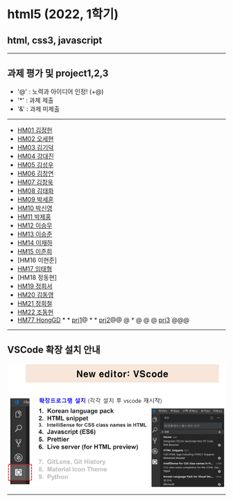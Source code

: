 # html5 (2022, 1학기)
## html, css3, javascript
---
## 과제 평가 및 project1,2,3
- '@' : 노력과 아이디어 인정! (+@)
- '*' : 과제 제출 
- '&' : 과제 미제출 
***
- [HM01	김정헌](https://github.com/jhkedwardkim/HM01)
- [HM02	오세현](https://github.com/Ohsaehyeon/hm02)
- [HM03	김기덕](https://github.com/DDUCKI/hm03)
- [HM04	강대진](https://github.com/ijdaejin/HM04)
- [HM05	김성우](https://github.com/Gukdoli/HM05)
- [HM06	김창연](https://github.com/ckddus/HM06)
- [HM07	김창욱](https://github.com/HM0007/hm07)
- [HM08	김태화](https://github.com/TAaHwa/HM08)
- [HM09	박세훈](https://github.com/uooyas/hm09)
- [HM10	박신영](https://github.com/zachpaul7/HM10)
- [HM11	박제홍](https://github.com/qkrwpghd27/HM11)
- [HM12	이승무](https://github.com/seungmoo2901/HM12)
- [HM13	이승준](https://github.com/q1w2e3r4god/HM13)
- [HM14	이재하](https://github.com/wogk0012/hm14)
- [HM15	이준희](https://github.com/LJunHee/HM15)
- [HM16	이현준]
- [HM17	임태형](https://github.com/vmvvmvvmv/HM17)
- [HM18	정동현]
- [HM19	정희서](https://github.com/HiSeoJeong/HM19)
- [HM20	김동영](https://github.com/badaral/HM20)
- [HM21	정희철](https://github.com/JeongHC/hm21)
- [HM22 조동현](https://github.com/Jodonghyun/HM22)
- [HM77 HongGD](https://github.com/honggd/hm20) * * [prj1](http://chaos.inje.ac.kr:3030/hm/project/hm20/hm20_rpt01.html)@ * * [prj2](http://chaos.inje.ac.kr:3030/hm/project2/hm20/hm20_rpt02.html)@@ @ * @ @ @ [prj3](http://chaos.inje.ac.kr:3030/hm/project3/hm20/hm20_rpt03.html) @@@
***
## VSCode 확장 설치 안내 

![VSCode 확장 설치 안내](https://github.com/Redwoods/html5/blob/master/vscode_extensions.png)
***
